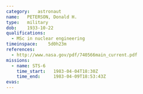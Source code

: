 ```yaml
---
category:	astronaut
name:	PETERSON, Donald H.
type:	military
dob:	1933-10-22
qualifications:
  - MSc in nuclear engineering
timeinspace:	5d0h23m
references:
  - http://www.nasa.gov/pdf/740566main_current.pdf
missions:
  - name: STS-6
    time_start:   1983-04-04T18:30Z
    time_end:     1983-04-09T18:53:43Z
evas:
---
```


